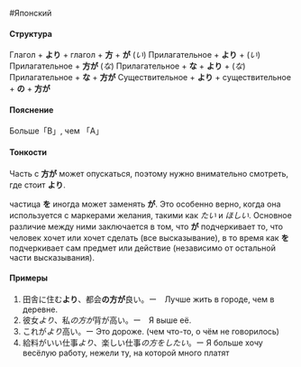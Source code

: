 #Японский 
#### Структура
Глагол + **より** + глагол + **方** + **が**
(*い*) Прилагательное + **より** + (*い*) Прилагательное + **方が**
(*な*) Прилагательное + **な** + **より** + (*な*) Прилагательное + **な** + **方が**
Существительное + **より** + cуществительное + **の** + **方が**
#### Пояснение
Больше「B」, чем 「A」

#### Тонкости
Часть с **方が** может опускаться, поэтому нужно внимательно смотреть, где стоит **より**.

частица **を** иногда может заменять **が**. Это особенно верно, когда она используется с маркерами желания, такими как *たい* и *ほしい*. Основное различие между ними заключается в том, что **が** подчеркивает то, что человек хочет или хочет сделать (все высказывание), в то время как **を** подчеркивает сам предмет или действие (независимо от остальной части высказывания).
#### Примеры
1. 田舎に住む**より**、都会**の方が**良い。ー　Лучше жить в городе, чем в деревне.
2. 彼女*より*、私*の方が*背が高い。ー　Я выше её.
3. これが*より*高い。ー Это дороже. (чем что-то, о чём не говорилось) 
4. 給料がいい仕事*より*、楽しい仕事*の方をしたい*。ー Я больше хочу весёлую работу, нежели ту, на которой много платят